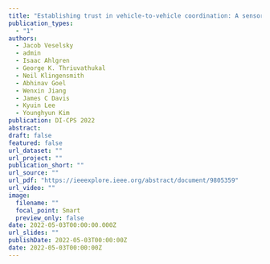 ```yaml
---
title: "Establishing trust in vehicle-to-vehicle coordination: A sensor fusion approach"
publication_types:
  - "1"
authors:
  - Jacob Veselsky
  - admin
  - Isaac Ahlgren
  - George K. Thriuvathukal
  - Neil Klingensmith 
  - Abhinav Goel
  - Wenxin Jiang
  - James C Davis
  - Kyuin Lee 
  - Younghyun Kim
publication: DI-CPS 2022
abstract:
draft: false
featured: false
url_dataset: ""
url_project: ""
publication_short: ""
url_source: ""
url_pdf: "https://ieeexplore.ieee.org/abstract/document/9805359"
url_video: ""
image:
  filename: ""
  focal_point: Smart
  preview_only: false
date: 2022-05-03T00:00:00.000Z
url_slides: ""
publishDate: 2022-05-03T00:00:00Z
date: 2022-05-03T00:00:00Z
---
```

